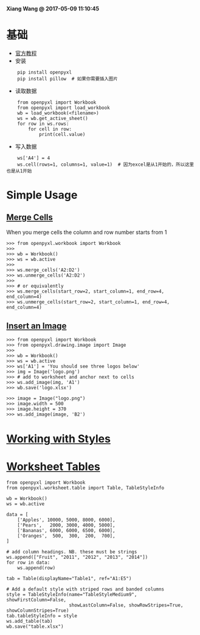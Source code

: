 #### Xiang Wang @ 2017-05-09 11:10:45

# 基础
* [官方教程](https://openpyxl.readthedocs.io/)
* 安装
```
    pip install openpyxl
    pip install pillow  # 如果你需要插入图片
```
* 读取数据
```
    from openpyxl import Workbook
    from openpyxl import load_workbook
    wb = load_workbook(<filename>)
    ws = wb.get_active_sheet()
    for row in ws.rows:
        for cell in row:
            print(cell.value)
```

* 写入数据
```
    ws['A4'] = 4
    ws.cell(rows=1, columns=1, value=1)  # 因为excel是从1开始的，所以这里也是从1开始
```

# Simple Usage

## [Merge Cells](https://openpyxl.readthedocs.io/en/stable/usage.html#merge-unmerge-cells)
When you merge cells the column and row number starts from 1
```
>>> from openpyxl.workbook import Workbook
>>>
>>> wb = Workbook()
>>> ws = wb.active
>>>
>>> ws.merge_cells('A2:D2')
>>> ws.unmerge_cells('A2:D2')
>>> 
>>> # or equivalently
>>> ws.merge_cells(start_row=2, start_column=1, end_row=4, end_column=4)
>>> ws.unmerge_cells(start_row=2, start_column=1, end_row=4, end_column=4)
```

## [Insert an Image](https://openpyxl.readthedocs.io/en/stable/usage.html#inserting-an-image)
```
>>> from openpyxl import Workbook
>>> from openpyxl.drawing.image import Image
>>>
>>> wb = Workbook()
>>> ws = wb.active
>>> ws['A1'] = 'You should see three logos below'
>>> img = Image('logo.png')
>>> # add to worksheet and anchor next to cells
>>> ws.add_image(img, 'A1')
>>> wb.save('logo.xlsx')

>>> image = Image("logo.png")
>>> image.width = 500
>>> image.height = 370
>>> ws.add_image(image, 'B2')
```

# [Working with Styles](https://openpyxl.readthedocs.io/en/stable/styles.html#)

# [Worksheet Tables](https://openpyxl.readthedocs.io/en/stable/worksheet_tables.html)
```
from openpyxl import Workbook
from openpyxl.worksheet.table import Table, TableStyleInfo

wb = Workbook()
ws = wb.active

data = [
    ['Apples', 10000, 5000, 8000, 6000],
    ['Pears',   2000, 3000, 4000, 5000],
    ['Bananas', 6000, 6000, 6500, 6000],
    ['Oranges',  500,  300,  200,  700],
]

# add column headings. NB. these must be strings
ws.append(["Fruit", "2011", "2012", "2013", "2014"])
for row in data:
    ws.append(row)

tab = Table(displayName="Table1", ref="A1:E5")

# Add a default style with striped rows and banded columns
style = TableStyleInfo(name="TableStyleMedium9", showFirstColumn=False,
                       showLastColumn=False, showRowStripes=True, showColumnStripes=True)
tab.tableStyleInfo = style
ws.add_table(tab)
wb.save("table.xlsx")
```
